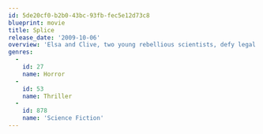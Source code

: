 ```yaml
---
id: 5de20cf0-b2b0-43bc-93fb-fec5e12d73c8
blueprint: movie
title: Splice
release_date: '2009-10-06'
overview: 'Elsa and Clive, two young rebellious scientists, defy legal and ethical boundaries and forge ahead with a dangerous experiment: splicing together human and animal DNA to create a new organism. Named "Dren", the creature rapidly develops from a deformed female infant into a beautiful but dangerous winged human-chimera, who forges a bond with both of her creators - only to have that bond turn deadly.'
genres:
  -
    id: 27
    name: Horror
  -
    id: 53
    name: Thriller
  -
    id: 878
    name: 'Science Fiction'
---
```


